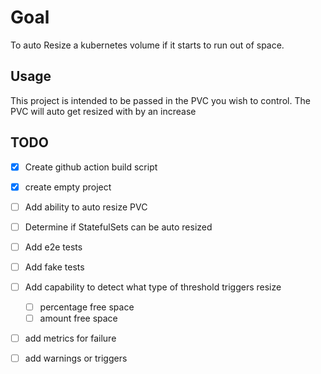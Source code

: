 # Goal
To auto Resize a kubernetes volume if it starts to run out of space.

## Usage

This project is intended to be passed in the PVC you wish to control. The PVC will auto get resized with by an increase

## TODO

- [x] Create github action build script
- [x] create empty project
- [ ] Add ability to auto resize PVC
- [ ] Determine if StatefulSets can be auto resized
- [ ] Add e2e tests
- [ ] Add fake tests
- [ ] Add capability to detect what type of threshold triggers resize
    - [ ] percentage free space
    - [ ] amount free space
- [ ] add metrics for failure
- [ ] add warnings or triggers

